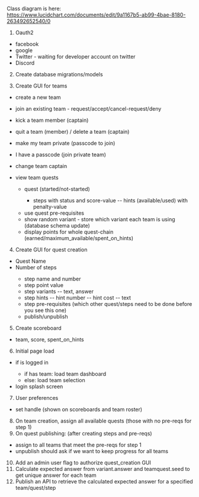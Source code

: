 Class diagram is here:
https://www.lucidchart.com/documents/edit/9a1167b5-ab99-4bae-8180-263492652540/0

1. Oauth2
  - <done> facebook
  - <done> google
  - Twitter - waiting for developer account on twitter
  - <done> Discord

2. <done> Create database migrations/models

3. Create GUI for teams
  - <done> create a new team
  - <done> join an existing team - request/accept/cancel-request/deny
  - <done> kick a team member (captain)
  - <done> quit a team (member) / delete a team (captain)
  - <defer> make my team private (passcode to join)
  - <defer> I have a passcode (join private team)
  - <done> change team captain

  - <done> view team quests
    + <done> quest (started/not-started)
      - <done> steps with status and score-value
        -- hints (available/used) with penalty-value
    + use quest pre-requisites
    + show random variant - store which variant each team is using (database schema update)
    + <done> display points for whole quest-chain (earned/maximum_available/spent_on_hints)

4. Create GUI for quest creation
  - <done> Quest Name
  - <done> Number of steps
    + <done> step name and number
    + <done> step point value
    + step variants
      -- text, answer
    + step hints
      -- hint number
      -- hint cost
      -- text
    + step pre-requisites (which other quest/steps need to be done before you see this one)
    + <done> publish/unpublish

5. Create scoreboard
  - team, score, spent_on_hints

6. <done> Initial page load
  - <done> if is logged in
    - <done> if has team: load team dashboard
    - <done> else: load team selection
  - <done> login splash screen

7. <done> User preferences
  - <done> set handle (shown on scoreboards and team roster)

8. <done> On team creation, assign all available quests (those with no pre-reqs for step 1)
9. On quest publishing: (after creating steps and pre-reqs)
  - assign to all teams that meet the pre-reqs for step 1
  - unpublish should ask if we want to keep progress for all teams

10. Add an admin user flag to authorize quest_creation GUI
11. Calculate expected answer from variant.answer and teamquest.seed to get unique answer for each team
12. Publish an API to retrieve the calculated expected answer for a specified team/quest/step
